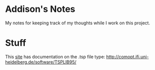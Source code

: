 # Addison's Notes

My notes for keeping track of my thoughts while I work on this project.

# Stuff

This [site](http://comopt.ifi.uni-heidelberg.de/software/TSPLIB95/tsp95.pdf) has documentation on the .tsp file type: <http://comopt.ifi.uni-heidelberg.de/software/TSPLIB95/>
